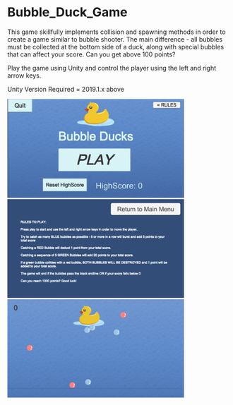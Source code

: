 # Bubble_Duck_Game
This game skillfully implements collision and spawning methods in order to create a game similar to bubble shooter. The main difference - all bubbles must be collected at the bottom side of a duck, along with special bubbles that can affect your score. Can you get above 100 points? 

Play the game using Unity and control the player using the left and right arrow keys.

Unity Version Required = 2019.1.x above

<p float="middle">
  <img src="/Im1.png" width="400" />
  <img src="/Im2.png" width="400" /> 
  <img src="/Im3.png" width="400" />
</p>
